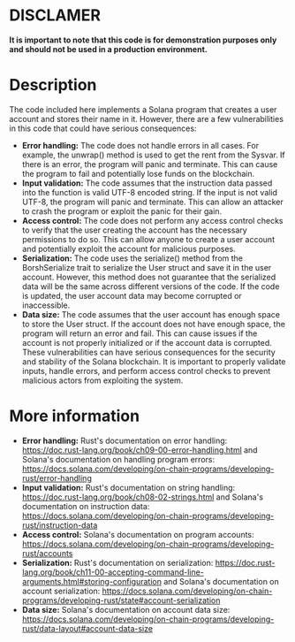 # DISCLAMER
**It is important to note that this code is for demonstration purposes only and should not be used in a production environment.**

# Description
The code included here implements a Solana program that creates a user account and stores their name in it. However, there are a few vulnerabilities in this code that could have serious consequences:
- **Error handling:** The code does not handle errors in all cases. For example, the unwrap() method is used to get the rent from the Sysvar. If there is an error, the program will panic and terminate. This can cause the program to fail and potentially lose funds on the blockchain.
- **Input validation:** The code assumes that the instruction data passed into the function is valid UTF-8 encoded string. If the input is not valid UTF-8, the program will panic and terminate. This can allow an attacker to crash the program or exploit the panic for their gain.
- **Access control:** The code does not perform any access control checks to verify that the user creating the account has the necessary permissions to do so. This can allow anyone to create a user account and potentially exploit the account for malicious purposes.
- **Serialization:** The code uses the serialize() method from the BorshSerialize trait to serialize the User struct and save it in the user account. However, this method does not guarantee that the serialized data will be the same across different versions of the code. If the code is updated, the user account data may become corrupted or inaccessible.
- **Data size:** The code assumes that the user account has enough space to store the User struct. If the account does not have enough space, the program will return an error and fail. This can cause issues if the account is not properly initialized or if the account data is corrupted.
These vulnerabilities can have serious consequences for the security and stability of the Solana blockchain. It is important to properly validate inputs, handle errors, and perform access control checks to prevent malicious actors from exploiting the system.

# More information
- **Error handling:** Rust's documentation on error handling: https://doc.rust-lang.org/book/ch09-00-error-handling.html and Solana's documentation on handling program errors: https://docs.solana.com/developing/on-chain-programs/developing-rust/error-handling
- **Input validation:** Rust's documentation on string handling: https://doc.rust-lang.org/book/ch08-02-strings.html and Solana's documentation on instruction data: https://docs.solana.com/developing/on-chain-programs/developing-rust/instruction-data
- **Access control:** Solana's documentation on program accounts: https://docs.solana.com/developing/on-chain-programs/developing-rust/accounts
- **Serialization:** Rust's documentation on serialization: https://doc.rust-lang.org/book/ch11-00-accepting-command-line-arguments.html#storing-configuration and Solana's documentation on account serialization: https://docs.solana.com/developing/on-chain-programs/developing-rust/state#account-serialization
- **Data size:** Solana's documentation on account data size: https://docs.solana.com/developing/on-chain-programs/developing-rust/data-layout#account-data-size
